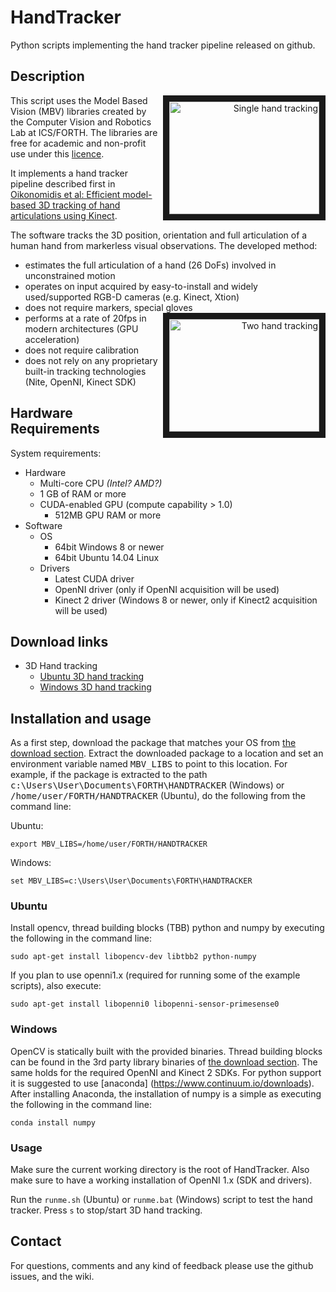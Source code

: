 # HandTracker

Python scripts implementing the hand tracker pipeline released on github.

## Description

<a href="http://www.youtube.com/watch?feature=player_embedded&v=Fxa43qcm1C4" target="_blank" align="right"><img src="http://img.youtube.com/vi/Fxa43qcm1C4/0.jpg" alt="Single hand tracking" width="240" height="180" border="10" align="right" /></a> 

This script uses the Model Based Vision (MBV) libraries created by the Computer Vision and Robotics Lab at ICS/FORTH. The libraries are free for academic and non-profit use under this [licence](licence.txt).

It implements a hand tracker pipeline described first in [Oikonomidis et al: Efficient model-based 3D tracking of hand articulations using Kinect](http://users.ics.forth.gr/~argyros/mypapers/2011_09_bmvc_kinect_hand_tracking.pdf).


The software tracks the 3D position, orientation and full articulation of a human hand from markerless visual observations. The developed method:

 * estimates the full articulation of a hand (26 DoFs)  involved in unconstrained motion
 * operates on input acquired by easy-to-install and widely used/supported RGB-D cameras (e.g. Kinect, Xtion)
 * does not require markers, special gloves
<a href="http://www.youtube.com/watch?feature=player_embedded&v=e3G9soCdIbc" target="_blank" align="right"><img src="http://img.youtube.com/vi/e3G9soCdIbc/0.jpg" alt="Two hand tracking" width="240" height="180" border="10" align="right" /></a> 
 * performs at a rate of 20fps in modern architectures (GPU acceleration)
 * does not require calibration
 * does not rely on any proprietary built-in tracking technologies (Nite, OpenNI, Kinect SDK)

## Hardware Requirements

System requirements:

- Hardware
	- Multi-core CPU *(Intel? AMD?)*
	- 1 GB of RAM or more
	- CUDA-enabled GPU (compute capability > 1.0)
		- 512MB GPU RAM or more
- Software
	- OS
		- 64bit Windows 8 or newer
		- 64bit Ubuntu 14.04 Linux
	- Drivers
		- Latest CUDA driver
		- OpenNI driver (only if OpenNI acquisition will be used)
		- Kinect 2 driver (Windows 8 or newer, only if Kinect2 acquisition will be used)

## Download links
<a name="download"></a>

- 3D Hand tracking
	- [Ubuntu 3D hand tracking](http://cvrlcode.ics.forth.gr/files/mbv/v1.0/MBV_PythonAPI_1.0.zip)
	- [Windows 3D hand tracking](http://cvrlcode.ics.forth.gr/files/mbv/v1.0/MBV_PythonAPI_1.0.zip)

## Installation and usage

As a first step, download the package that matches your OS from [the download section](#download). Extract the downloaded package to a location and set an environment variable named <tt>MBV_LIBS</tt> to point to this location. For example, if the package is extracted to the path <tt>c:\Users\User\Documents\FORTH\HANDTRACKER</tt> (Windows) or <tt>/home/user/FORTH/HANDTRACKER</tt> (Ubuntu), do the following from the command line:


Ubuntu:

```
export MBV_LIBS=/home/user/FORTH/HANDTRACKER
```

Windows:

```
set MBV_LIBS=c:\Users\User\Documents\FORTH\HANDTRACKER
```

### Ubuntu

Install opencv, thread building blocks (TBB) python and numpy by executing the following in the command line:

```
sudo apt-get install libopencv-dev libtbb2 python-numpy
```

If you plan to use openni1.x (required for running some of the example scripts), also execute:

```
sudo apt-get install libopenni0 libopenni-sensor-primesense0 
```

### Windows

OpenCV is statically built with the provided binaries. Thread building blocks can be found in the 3rd party library binaries of [the download section](#download). The same holds for the required OpenNI and Kinect 2 SDKs. For python support it is suggested to use [anaconda] (https://www.continuum.io/downloads). After installing Anaconda, the installation of numpy is a simple as executing the following in the command line:

```
conda install numpy
```



### Usage

Make sure the current working directory is the root of HandTracker. Also make sure to have a working installation of OpenNI 1.x (SDK and drivers).

Run the `runme.sh` (Ubuntu) or `runme.bat` (Windows) script to test the hand tracker. Press `s` to stop/start 3D hand tracking.


## Contact

For questions, comments and any kind of feedback please use the github issues, and the wiki. 

